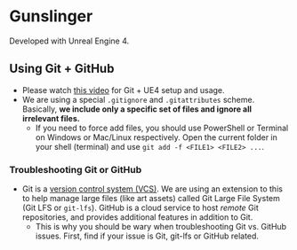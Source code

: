 # Gunslinger

Developed with Unreal Engine 4. 

## Using Git + GitHub

- Please watch [this video](https://www.youtube.com/watch?v=FXMTHrLWFKQ) for 
Git + UE4 setup and usage.
- We are using a special `.gitignore` and `.gitattributes` scheme. Basically,
**we include only a specific set of files and ignore all irrelevant files.**
  - If you need to force add files, you should use PowerShell or Terminal
  on Windows or Mac/Linux respectively. Open the current folder in your shell
  (terminal) and use `git add -f <FILE1> <FILE2> ...`.

### Troubleshooting Git or GitHub

- Git is a [version control system (VCS)](https://git-scm.com/book/en/v2/Getting-Started-About-Version-Control).
We are using an extension to this to help manage large files (like art assets)
called Git Large File System (Git LFS or `git-lfs`).
GitHub is a cloud service to host *remote* Git repositories, and provides
additional features in addition to Git. 
  - This is why you should be wary when troubleshooting Git vs. GitHub issues.
  First, find if your issue is Git, git-lfs or GitHub related.
